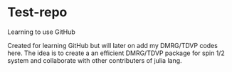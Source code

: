 # Test-repo
Learning to use GitHub

Created for learning GitHub but will later on add my DMRG/TDVP codes here. The idea is to create a an efficient DMRG/TDVP package for spin 1/2 system and collaborate with other contributers of julia lang. 
